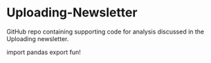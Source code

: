 # Uploading-Newsletter
GitHub repo containing supporting code for analysis discussed in the Uploading newsletter.

import pandas
export fun!
